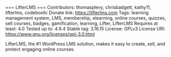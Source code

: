 === LifterLMS ===
Contributors: thomasplevy, chrisbadgett, kathy11, lifterlms, codeboxllc
Donate link: https://lifterlms.com
Tags: learning management system, LMS, membership, elearning, online courses, quizzes, sell courses, badges, gamification, learning, Lifter, LifterLMS
Requires at least: 4.0
Tested up to: 4.9.4
Stable tag: 3.16.15
License: GPLv3
License URI: https://www.gnu.org/licenses/gpl-3.0.html

LifterLMS, the #1 WordPress LMS solution, makes it easy to create, sell, and protect engaging online courses.
